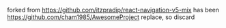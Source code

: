 forked from https://github.com/itzpradip/react-navigation-v5-mix
has been https://github.com/cham1985/AwesomeProject  replace, so discard


